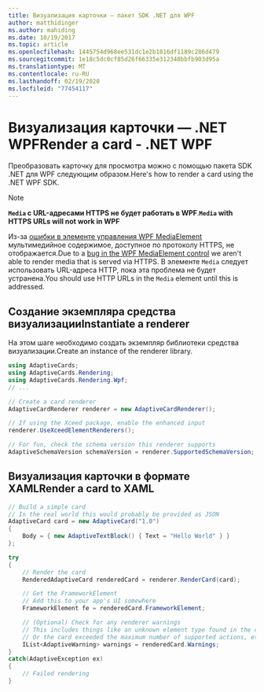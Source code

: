 ```yaml
---
title: Визуализация карточки — пакет SDK .NET для WPF
author: matthidinger
ms.author: mahiding
ms.date: 10/19/2017
ms.topic: article
ms.openlocfilehash: 1445754d968ee531dc1e2b1816df1189c286d479
ms.sourcegitcommit: 1e18c5dc0cf85d26f66335e312348bbfb903d95a
ms.translationtype: MT
ms.contentlocale: ru-RU
ms.lasthandoff: 02/19/2020
ms.locfileid: "77454117"
---
```

# <a name="render-a-card---net-wpf"></a><span data-ttu-id="460b2-102">Визуализация карточки — .NET WPF</span><span class="sxs-lookup"><span data-stu-id="460b2-102">Render a card - .NET WPF</span></span>

<span data-ttu-id="460b2-103">Преобразовать карточку для просмотра можно с помощью пакета SDK .NET для WPF следующим образом.</span><span class="sxs-lookup"><span data-stu-id="460b2-103">Here's how to render a card using the .NET WPF SDK.</span></span>

> [!NOTE]
> <span data-ttu-id="460b2-104">**`Media` с URL-адресами HTTPS не будет работать в WPF**.</span><span class="sxs-lookup"><span data-stu-id="460b2-104">**`Media` with HTTPS URLs will not work in WPF**</span></span>
> 
> <span data-ttu-id="460b2-105">Из-за [ошибки в элементе управления WPF MediaElement](https://stackoverflow.com/questions/30702505/playing-media-from-https-site-in-media-element-throwing-null-reference-exception) мультимедийное содержимое, доступное по протоколу HTTPS, не отображается.</span><span class="sxs-lookup"><span data-stu-id="460b2-105">Due to a [bug in the WPF MediaElement control](https://stackoverflow.com/questions/30702505/playing-media-from-https-site-in-media-element-throwing-null-reference-exception) we aren't able to render media that is served via HTTPS.</span></span> <span data-ttu-id="460b2-106">В элементе `Media` следует использовать URL-адреса HTTP, пока эта проблема не будет устранена.</span><span class="sxs-lookup"><span data-stu-id="460b2-106">You should use HTTP URLs in the `Media` element until this is addressed.</span></span>  

## <a name="instantiate-a-renderer"></a><span data-ttu-id="460b2-107">Создание экземпляра средства визуализации</span><span class="sxs-lookup"><span data-stu-id="460b2-107">Instantiate a renderer</span></span>

<span data-ttu-id="460b2-108">На этом шаге необходимо создать экземпляр библиотеки средства визуализации.</span><span class="sxs-lookup"><span data-stu-id="460b2-108">Create an instance of the renderer library.</span></span> 

```csharp
using AdaptiveCards;
using AdaptiveCards.Rendering;
using AdaptiveCards.Rendering.Wpf;
// ...

// Create a card renderer
AdaptiveCardRenderer renderer = new AdaptiveCardRenderer();

// If using the Xceed package, enable the enhanced input
renderer.UseXceedElementRenderers();

// For fun, check the schema version this renderer supports
AdaptiveSchemaVersion schemaVersion = renderer.SupportedSchemaVersion;
```

## <a name="render-a-card-to-xaml"></a><span data-ttu-id="460b2-109">Визуализация карточки в формате XAML</span><span class="sxs-lookup"><span data-stu-id="460b2-109">Render a card to XAML</span></span>

```csharp
// Build a simple card
// In the real world this would probably be provided as JSON
AdaptiveCard card = new AdaptiveCard("1.0")
{
    Body = { new AdaptiveTextBlock() { Text = "Hello World" } }
};

try
{
    // Render the card
    RenderedAdaptiveCard renderedCard = renderer.RenderCard(card);

    // Get the FrameworkElement
    // Add this to your app's UI somewhere
    FrameworkElement fe = renderedCard.FrameworkElement;

    // (Optional) Check for any renderer warnings
    // This includes things like an unknown element type found in the card
    // Or the card exceeded the maximum number of supported actions, etc
    IList<AdaptiveWarning> warnings = renderedCard.Warnings;
}
catch(AdaptiveException ex)
{
    // Failed rendering
}
```

